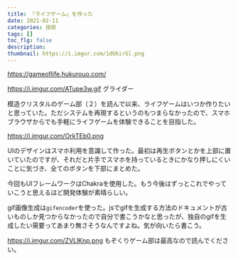 ```yaml
---
title: 『ライフゲーム』を作った
date: 2021-02-11
categories: 技術
tags: []
toc_flg: false
description: 
thumbnail: https://i.imgur.com/1dUkirGl.png
---
```


https://gameoflife.hukurouo.com/

https://i.imgur.com/ATupe3w.gif
グライダー

模造クリスタルのゲーム部（２）を読んで以来、ライフゲームはいつか作りたいと思っていた。ただシステムを再現するというのもつまらなかったので、スマホブラウザからでも手軽にライフゲームを体験できることを目指した。

https://i.imgur.com/OrkTEb0.png

UIのデザインはスマホ利用を意識して作った。最初は再生ボタンとかを上部に置いていたのですが、それだと片手でスマホを持っているときにかなり押しにくいことに気づき、全てのボタンを下部にまとめた。

今回もUIフレームワークはChakraを使用した。もう今後はずっとこれでやっていこうと思えるほど開発体験が素晴らしい。

gif画像生成は`gifencoder`を使った。jsでgifを生成する方法のドキュメントが古いものしか見つからなかったので自分で書こうかなと思ったが、独自のgifを生成したい需要ってあまり無さそうなんですよね。気が向いたら書こう。

https://i.imgur.com/ZVLlKnp.png
もぞくりゲーム部は最高なので読んでください。